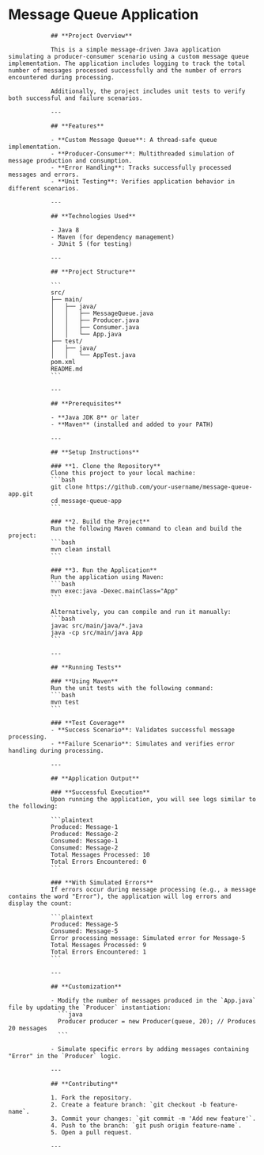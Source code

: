 # **Message Queue Application**

                ## **Project Overview**

                This is a simple message-driven Java application simulating a producer-consumer scenario using a custom message queue implementation. The application includes logging to track the total number of messages processed successfully and the number of errors encountered during processing.

                Additionally, the project includes unit tests to verify both successful and failure scenarios.

                ---

                ## **Features**

                - **Custom Message Queue**: A thread-safe queue implementation.
                - **Producer-Consumer**: Multithreaded simulation of message production and consumption.
                - **Error Handling**: Tracks successfully processed messages and errors.
                - **Unit Testing**: Verifies application behavior in different scenarios.

                ---

                ## **Technologies Used**

                - Java 8
                - Maven (for dependency management)
                - JUnit 5 (for testing)

                ---

                ## **Project Structure**

                ```
                src/
                ├── main/
                │   ├── java/
                │   │   ├── MessageQueue.java
                │   │   ├── Producer.java
                │   │   ├── Consumer.java
                │   │   └── App.java
                ├── test/
                │   ├── java/
                │   │   └── AppTest.java
                pom.xml
                README.md
                ```

                ---

                ## **Prerequisites**

                - **Java JDK 8** or later
                - **Maven** (installed and added to your PATH)

                ---

                ## **Setup Instructions**

                ### **1. Clone the Repository**
                Clone this project to your local machine:
                ```bash
                git clone https://github.com/your-username/message-queue-app.git
                cd message-queue-app
                ```

                ### **2. Build the Project**
                Run the following Maven command to clean and build the project:
                ```bash
                mvn clean install
                ```

                ### **3. Run the Application**
                Run the application using Maven:
                ```bash
                mvn exec:java -Dexec.mainClass="App"
                ```

                Alternatively, you can compile and run it manually:
                ```bash
                javac src/main/java/*.java
                java -cp src/main/java App
                ```

                ---

                ## **Running Tests**

                ### **Using Maven**
                Run the unit tests with the following command:
                ```bash
                mvn test
                ```

                ### **Test Coverage**
                - **Success Scenario**: Validates successful message processing.
                - **Failure Scenario**: Simulates and verifies error handling during processing.

                ---

                ## **Application Output**

                ### **Successful Execution**
                Upon running the application, you will see logs similar to the following:

                ```plaintext
                Produced: Message-1
                Produced: Message-2
                Consumed: Message-1
                Consumed: Message-2
                Total Messages Processed: 10
                Total Errors Encountered: 0
                ```

                ### **With Simulated Errors**
                If errors occur during message processing (e.g., a message contains the word "Error"), the application will log errors and display the count:

                ```plaintext
                Produced: Message-5
                Consumed: Message-5
                Error processing message: Simulated error for Message-5
                Total Messages Processed: 9
                Total Errors Encountered: 1
                ```

                ---

                ## **Customization**

                - Modify the number of messages produced in the `App.java` file by updating the `Producer` instantiation:
                  ```java
                  Producer producer = new Producer(queue, 20); // Produces 20 messages
                  ```

                - Simulate specific errors by adding messages containing "Error" in the `Producer` logic.

                ---

                ## **Contributing**

                1. Fork the repository.
                2. Create a feature branch: `git checkout -b feature-name`.
                3. Commit your changes: `git commit -m 'Add new feature'`.
                4. Push to the branch: `git push origin feature-name`.
                5. Open a pull request.

                ---

              
